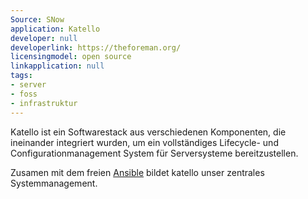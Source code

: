 ```yaml
---
Source: SNow
application: Katello
developer: null
developerlink: https://theforeman.org/
licensingmodel: open source
linkapplication: null
tags:
- server
- foss
- infrastruktur
---
```

Katello ist ein Softwarestack aus verschiedenen Komponenten, die ineinander integriert wurden, um ein vollständiges Lifecycle- und Configurationmanagement System für Serversysteme bereitzustellen.


Zusamen mit dem freien [Ansible](/software/ansible) bildet katello unser zentrales Systemmanagement.
 

<!-- more -->
